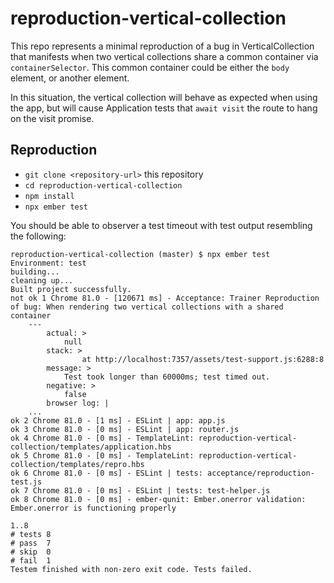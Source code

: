 # reproduction-vertical-collection

This repo represents a minimal reproduction of a bug in VerticalCollection that manifests when two vertical collections share a common container via `containerSelector`. This common container could be either the `body` element, or another element.

In this situation, the vertical collection will behave as expected when using the app, but will cause Application tests that `await visit` the route to hang on the visit promise.

## Reproduction

* `git clone <repository-url>` this repository
* `cd reproduction-vertical-collection`
* `npm install`
* `npx ember test`

You should be able to observer a test timeout with test output resembling the following:

```
reproduction-vertical-collection (master) $ npx ember test
Environment: test
building...
cleaning up...
Built project successfully.
not ok 1 Chrome 81.0 - [120671 ms] - Acceptance: Trainer Reproduction of bug: When rendering two vertical collections with a shared container
    ---
        actual: >
            null
        stack: >
                at http://localhost:7357/assets/test-support.js:6288:8
        message: >
            Test took longer than 60000ms; test timed out.
        negative: >
            false
        browser log: |
    ...
ok 2 Chrome 81.0 - [1 ms] - ESLint | app: app.js
ok 3 Chrome 81.0 - [0 ms] - ESLint | app: router.js
ok 4 Chrome 81.0 - [0 ms] - TemplateLint: reproduction-vertical-collection/templates/application.hbs
ok 5 Chrome 81.0 - [0 ms] - TemplateLint: reproduction-vertical-collection/templates/repro.hbs
ok 6 Chrome 81.0 - [0 ms] - ESLint | tests: acceptance/reproduction-test.js
ok 7 Chrome 81.0 - [0 ms] - ESLint | tests: test-helper.js
ok 8 Chrome 81.0 - [0 ms] - ember-qunit: Ember.onerror validation: Ember.onerror is functioning properly

1..8
# tests 8
# pass  7
# skip  0
# fail  1
Testem finished with non-zero exit code. Tests failed.

```

